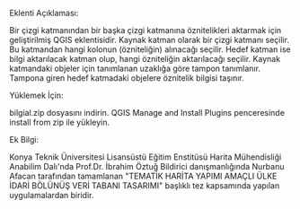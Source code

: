 Eklenti Açıklaması:

Bir çizgi katmanından bir başka çizgi katmanına öznitelikleri aktarmak için geliştirilmiş QGIS eklentisidir.
Kaynak katman olarak bir çizgi katmanı seçilir. Bu katmandan hangi kolonun (özniteliğin) alınacağı seçilir.
Hedef katman ise bilgi aktarılacak katman olup, hangi özniteliğin aktarılacağı seçilir. 
Kaynak katmandaki objeler için tanımlanan uzaklığa göre tampon tanımlanır. Tampona giren hedef katmadaki objelere 
öznitelik bilgisi taşınır. 

Yüklemek İçin:

bilgial.zip dosyasını indirin. QGIS Manage and Install Plugins penceresinde install from zip ile yükleyin. 

Ek Bilgi:

Konya Teknik Üniversitesi Lisansüstü Eğitim Enstitüsü Harita Mühendisliği Anabilim Dalı'nda 
Prof.Dr. İbrahim Öztuğ Bildirici danışmanlığında Nurbanu Afacan tarafından tamamlanan 
"TEMATİK HARİTA YAPIMI AMAÇLI ÜLKE İDARİ BÖLÜNÜŞ VERİ TABANI TASARIMI" başlıklı tez kapsamında 
yapılan uygulamalardan biridir. 
